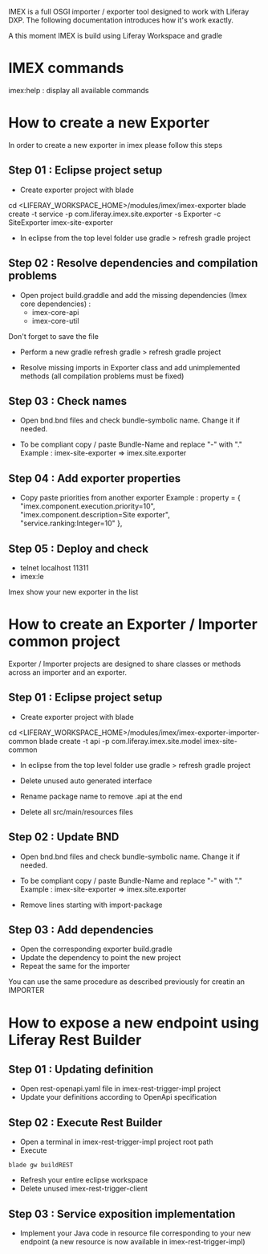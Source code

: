 IMEX is a full OSGI importer / exporter tool designed to work with Liferay DXP. The following documentation introduces how it's work exactly.

A this moment IMEX is build using Liferay Workspace and gradle

# IMEX commands
imex:help : display all available commands

# How to create a new Exporter

In order to create a new exporter in imex please follow this steps

## Step 01 : Eclipse project setup

 - Create exporter project with blade

 cd <LIFERAY_WORKSPACE_HOME>/modules/imex/imex-exporter
 blade create -t service -p com.liferay.imex.site.exporter -s Exporter -c SiteExporter imex-site-exporter

 - In eclipse from the top level folder use gradle > refresh gradle project

## Step 02 : Resolve dependencies and compilation problems

 - Open project build.graddle and add the missing dependencies (Imex core dependencies) :
    - imex-core-api
    - imex-core-util

 Don't forget to save the file
 
 - Perform a new gradle refresh gradle > refresh gradle project
 
 - Resolve missing imports in Exporter class and add unimplemented methods (all compilation problems must be fixed)
 
## Step 03 : Check names

- Open bnd.bnd files and check bundle-symbolic name. Change it if needed.

- To be compliant copy / paste Bundle-Name and replace "-" with "." 
Example : imex-site-exporter => imex.site.exporter

## Step 04 : Add exporter properties

- Copy paste priorities from another exporter 
Example : 	property = {
			"imex.component.execution.priority=10",
			"imex.component.description=Site exporter",
			"service.ranking:Integer=10"
		},
		
## Step 05 : Deploy and check

- telnet localhost 11311
- imex:le

Imex show your new exporter in the list

# How to create an Exporter / Importer common project

Exporter / Importer projects are designed to share classes or methods across an importer and an exporter. 

## Step 01 : Eclipse project setup

 - Create exporter project with blade

cd <LIFERAY_WORKSPACE_HOME>/modules/imex/imex-exporter-importer-common
blade create -t api -p com.liferay.imex.site.model imex-site-common

 - In eclipse from the top level folder use gradle > refresh gradle project
 
 - Delete unused auto generated interface 
 
 - Rename package name to remove .api at the end
 
 - Delete all src/main/resources files
 
 
## Step 02 : Update BND

- Open bnd.bnd files and check bundle-symbolic name. Change it if needed.

- To be compliant copy / paste Bundle-Name and replace "-" with "." 
Example : imex-site-exporter => imex.site.exporter

- Remove lines starting with import-package

## Step 03 : Add dependencies 

- Open the corresponding exporter build.gradle
- Update the dependency to point the new project
- Repeat the same for the importer
 
You can use the same procedure as described previously for creatin an IMPORTER

# How to expose a new endpoint using Liferay Rest Builder

## Step 01 : Updating definition 

- Open rest-openapi.yaml file in imex-rest-trigger-impl project
- Update your definitions according to OpenApi specification

## Step 02 : Execute Rest Builder 

- Open a terminal in imex-rest-trigger-impl project root path
- Execute 
```console
blade gw buildREST
```
- Refresh your entire eclipse workspace
- Delete unused imex-rest-trigger-client

## Step 03 : Service exposition implementation

- Implement your Java code in resource file corresponding to your new endpoint (a new resource is now available in imex-rest-trigger-impl)